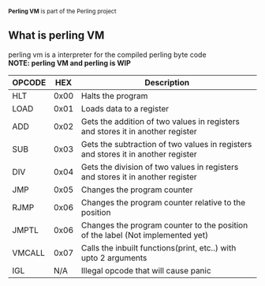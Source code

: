 <sub>**Perling VM** is part of the Perling project</sub>

## What is perling VM
perling vm is a interpreter for the compiled perling byte code  
**NOTE: perling VM and perling is WIP**


| OPCODE | HEX  | Description                                                                       |
|--------|------|-----------------------------------------------------------------------------------|
| HLT    | 0x00 | Halts the program                                                                 |
| LOAD   | 0x01 | Loads data to a register                                                          |
| ADD    | 0x02 | Gets the addition of two values in registers and stores it in another register    |
| SUB    | 0x03 | Gets the subtraction of two values in registers and stores it in another register |
| DIV    | 0x04 | Gets the division of two values in registers and stores it in another register    |
| JMP    | 0x05 | Changes the program counter                                                       |
| RJMP   | 0x06 | Changes the program counter relative to the position                              |
| JMPTL  | 0x06 | Changes the program counter to the position of the label (Not implemented yet)    |
| VMCALL | 0x07 | Calls the inbuilt functions(print, etc..) with upto 2 arguments                   |
| IGL    | N/A  | Illegal opcode that will cause panic                                              |